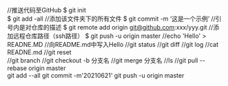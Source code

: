 //推送代码至GitHub
$ git init        
$ git add -all                                      //添加该文件夹下的所有文件
$ git commit -m ‘这是一个示例’                       //引号内是对仓库的描述
$ git remote add origin git@github.com:xxx/yyy.git  //添加远程仓库路径（ssh路径）
$ git push -u origin master
//echo 'Hello' > READNE.MD //向README.md中写入Hello
//git status
//git diff
//git log
//cat READNE.md
//git reset  
//git branch
//git checkout -b 分支名
//git merge 分支名
//ls
//git pull --rebase origin master  
git add --all
git commit -m'20210621'
git push -u origin master
